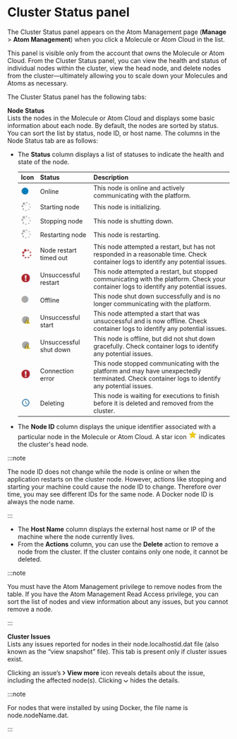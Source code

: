 # Cluster Status panel 

<head>
  <meta name="guidename" content="Integration"/>
  <meta name="context" content="GUID-BFE7989E-C6C9-4B9A-B770-46EE834BD039"/>
</head>


The Cluster Status panel appears on the Atom Management page \(**Manage** \> **Atom Management**\) when you click a Molecule or Atom Cloud in the list.

This panel is visible only from the account that owns the Molecule or Atom Cloud. From the Cluster Status panel, you can view the health and status of individual nodes within the cluster, view the head node, and delete nodes from the cluster—ultimately allowing you to scale down your Molecules and Atoms as necessary.

The Cluster Status panel has the following tabs:

**Node Status**  
Lists the nodes in the Molecule or Atom Cloud and displays some basic information about each node. By default, the nodes are sorted by status. You can sort the list by status, node ID, or host name. The columns in the Node Status tab are as follows:

-   The **Status** column displays a list of statuses to indicate the health and state of the node.

    |Icon|Status|Description|
    |:---|:-----|:----------|
    |![img-int-cluster_node_online](../Images/img-int-cluster_node_online_bc907367-6510-4863-98c5-5aba3dd06a75.jpg)|Online|This node is online and actively communicating with the platform.|
    |![img-int-cluster_node_spinning](../Images/img-int-cluster_node_spinning_ba2105f9-62bf-48f8-9039-4330783e2988.jpg)|Starting node|This node is initializing.|
    |![img-int-cluster_node_spinning](../Images/img-int-cluster_node_spinning_ba2105f9-62bf-48f8-9039-4330783e2988.jpg)|Stopping node|This node is shutting down.|
    |![img-int-cluster_node_spinning](../Images/img-int-cluster_node_spinning_ba2105f9-62bf-48f8-9039-4330783e2988.jpg)|Restarting node|This node is restarting.|
    |![img-int-cluster_node_timeout](../Images/img-int-cluster_node_timeout_c7445819-f8ec-4cc0-8a01-939d7091bad3.jpg)|Node restart timed out|This node attempted a restart, but has not responded in a reasonable time. Check container logs to identify any potential issues.|
    |![img-int-cluster_node_error_2](../Images/img-int-cluster_node_error_2_f02ce368-9f60-4d86-8363-10fd75e2c5a2.jpg)|Unsuccessful restart|This node attempted a restart, but stopped communicating with the platform. Check your container logs to identify any potential issues.|
    |![img-int-cluster_node_offline](../Images/img-int-cluster_node_offline_7804f5f9-68cd-453c-9f41-9ea7095de78d.jpg)|Offline|This node shut down successfully and is no longer communicating with the platform.|
    |![img-int-cluster_node_error](../Images/img-int-cluster_node_error_8c38a7c2-9b9a-42e2-ac42-c36f6e28b002.jpg)|Unsuccessful start|This node attempted a start that was unsuccessful and is now offline. Check container logs to identify any potential issues.|
    |![img-int-cluster_node_error](../Images/img-int-cluster_node_error_8c38a7c2-9b9a-42e2-ac42-c36f6e28b002.jpg)|Unsuccessful shut down|This node is offline, but did not shut down gracefully. Check container logs to identify any potential issues.|
    |![img-int-cluster_node_error_2](../Images/img-int-cluster_node_error_2_f02ce368-9f60-4d86-8363-10fd75e2c5a2.jpg)|Connection error|This node stopped communicating with the platform and may have unexpectedly terminated. Check container logs to identify any potential issues.|
    |![img-int-cluster-node-deleting](../Images/img-int-cluster-node-deleting_7d4d3874-acd2-419e-83cf-99978aff39a8.jpg)|Deleting|This node is waiting for executions to finish before it is deleted and removed from the cluster.|

-   The **Node ID** column displays the unique identifier associated with a particular node in the Molecule or Atom Cloud. A star icon ![img-int-cluster_status_head_node](../Images/img-int-cluster_status_head_node_5a323114-c46d-4a49-a4c8-49a614a03246.jpg) indicates the cluster's head node.

:::note
     
The node ID does not change while the node is online or when the application restarts on the cluster node. However, actions like stopping and starting your machine could cause the node ID to change. Therefore over time, you may see different IDs for the same node. A Docker node ID is always the node name.

:::

-   The **Host Name** column displays the external host name or IP of the machine where the node currently lives.
-   From the **Actions** column, you can use the **Delete** action to remove a node from the cluster. If the cluster contains only one node, it cannot be deleted.

:::note
    
You must have the Atom Management privilege to remove nodes from the table. If you have the Atom Management Read Access privilege, you can sort the list of nodes and view information about any issues, but you cannot remove a node.

:::

**Cluster Issues**  
Lists any issues reported for nodes in their node.localhostid.dat file \(also known as the “view snapshot” file\). This tab is present only if cluster issues exist.

Clicking an issue’s **![](../Images/main-ic-arrowhead-gray-right_856f4e52-e05d-4990-a01d-6979b2f2fad2.jpg) View more** icon reveals details about the issue, including the affected node\(s\). Clicking **![](../Images/main-ic-arrowhead-gray-down_75b41ef3-dcb0-4a4b-b69f-029989bc91d9.jpg)** hides the details.

:::note

For nodes that were installed by using Docker, the file name is node.nodeName.dat.

:::
